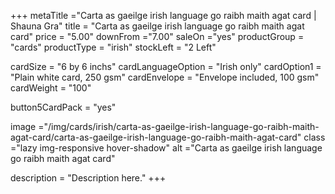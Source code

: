 +++
metaTitle ="Carta as gaeilge irish language go raibh maith agat card | Shauna Gra"
title = "Carta as gaeilge irish language go raibh maith agat card"
price = "5.00"
downFrom ="7.00"
saleOn ="yes"
productGroup = "cards"
productType = "irish"
stockLeft = "2 Left" 
 
cardSize = "6  by 6 inchs" 
cardLanguageOption = "Irish only" 
cardOption1 = "Plain white card, 250 gsm" 
cardEnvelope = "Envelope included, 100 gsm" 
cardWeight = "100" 
 
button5CardPack = "yes" 
 
image ="/img/cards/irish/carta-as-gaeilge-irish-language-go-raibh-maith-agat-card/carta-as-gaeilge-irish-language-go-raibh-maith-agat-card"
class ="lazy img-responsive hover-shadow"
alt ="Carta as gaeilge irish language go raibh maith agat card"
 
description = "Description here."
+++
